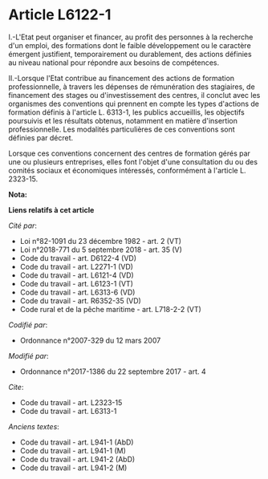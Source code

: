 # Article L6122-1

I.-L'Etat peut organiser et financer, au profit des personnes à la recherche d'un emploi, des formations dont le faible
développement ou le caractère émergent justifient, temporairement ou durablement, des actions définies au niveau national
pour répondre aux besoins de compétences. 

II.-Lorsque l'Etat contribue au financement des actions de formation professionnelle, à travers les dépenses de rémunération
des stagiaires, de financement des stages ou d'investissement des centres, il conclut avec les organismes des conventions qui
prennent en compte les types d'actions de formation définis à l'article L. 6313-1, les publics accueillis, les objectifs
poursuivis et les résultats obtenus, notamment en matière d'insertion professionnelle. Les modalités particulières de ces
conventions sont définies par décret. 

Lorsque ces conventions concernent des centres de formation gérés par une ou plusieurs entreprises, elles font l'objet d'une
consultation du ou des   comités sociaux et économiques intéressés, conformément à l'article L. 2323-15.

**Nota:**



**Liens relatifs à cet article**

_Cité par_:

  - Loi n°82-1091 du 23 décembre 1982 - art. 2 (VT)
  - Loi n°2018-771 du 5 septembre 2018 - art. 35 (V)
  - Code du travail - art. D6122-4 (VD)
  - Code du travail - art. L2271-1 (VD)
  - Code du travail - art. L6121-4 (VD)
  - Code du travail - art. L6123-1 (VT)
  - Code du travail - art. L6313-6 (VD)
  - Code du travail - art. R6352-35 (VD)
  - Code rural et de la pêche maritime - art. L718-2-2 (VT)

_Codifié par_:

  - Ordonnance n°2007-329 du 12 mars 2007

_Modifié par_:

  - Ordonnance n°2017-1386 du 22 septembre 2017 - art. 4

_Cite_:

  - Code du travail - art. L2323-15
  - Code du travail - art. L6313-1

_Anciens textes_:

  - Code du travail - art. L941-1 (AbD)
  - Code du travail - art. L941-1 (M)
  - Code du travail - art. L941-2 (AbD)
  - Code du travail - art. L941-2 (M)
